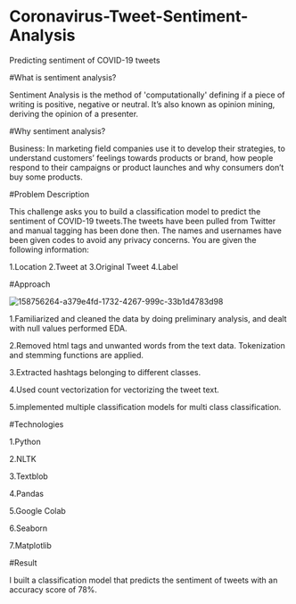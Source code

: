 # Coronavirus-Tweet-Sentiment-Analysis

Predicting sentiment of COVID-19 tweets

#What is sentiment analysis?

Sentiment Analysis is the method of 'computationally' defining if a piece of writing is positive, negative or neutral. It’s also known as opinion mining, deriving the opinion of a presenter.

#Why sentiment analysis?

Business: In marketing field companies use it to develop their strategies, to understand customers’ feelings towards products or brand, how people respond to their campaigns or product launches and why consumers don’t buy some products.

#Problem Description

This challenge asks you to build a classification model to predict the sentiment of COVID-19 tweets.The tweets have been pulled from Twitter and manual tagging has been done then. The names and usernames have been given codes to avoid any privacy concerns. You are given the following information:

1.Location
2.Tweet at
3.Original Tweet
4.Label

#Approach

![158756264-a379e4fd-1732-4267-999c-33b1d4783d98](https://user-images.githubusercontent.com/31198822/215026965-012055c5-e0c1-4a86-92cc-ec58468da718.png)

1.Familiarized and cleaned the data by doing preliminary analysis, and dealt with null values performed EDA.

2.Removed html tags and unwanted words from the text data. Tokenization and stemming functions are applied.

3.Extracted hashtags belonging to different classes.

4.Used count vectorization for vectorizing the tweet text.

5.implemented multiple classification models for multi class classification.


#Technologies

1.Python

2.NLTK

3.Textblob

4.Pandas

5.Google Colab

6.Seaborn

7.Matplotlib

#Result

I built a classification model that predicts the sentiment of tweets with an accuracy score of 78%.

